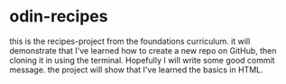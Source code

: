 # odin-recipes
this is the recipes-project from the foundations curriculum. it will demonstrate that I've learned how to create a new repo on GitHub, then cloning it in using the terminal. Hopefully I will write some good commit message. the project will show that I've learned the basics in HTML. 
